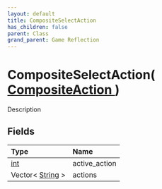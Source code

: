 ```yaml
---
layout: default
title: CompositeSelectAction
has_children: false
parent: Class
grand_parent: Game Reflection
---
```

# CompositeSelectAction( [ CompositeAction ](/riftbreaker-wiki/docs/game-reflection/classes/composite_action/) )
Description 

## Fields

| Type | Name |
|:----------|:--------------|
| [int](/riftbreaker-wiki/docs/game-reflection/enums/int/) | active_action |
| Vector< [String](/riftbreaker-wiki/docs/game-reflection/components/string/) > | actions |

